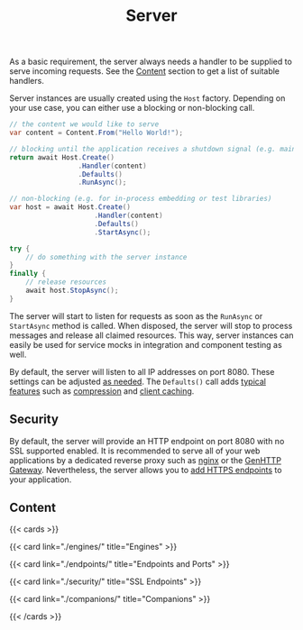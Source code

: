 ﻿---
title: Server
weight: 4
description: 'Tutorials to configure the GenHTTP webserver for best practices regarding security or performance.'
cascade:
  type: docs
---

As a basic requirement, the server always needs a handler to be supplied
to serve incoming requests. See the [Content](/documentation/content/) section
to get a list of suitable handlers.

Server instances are usually created using the `Host` factory. Depending on your
use case, you can either use a blocking or non-blocking call.

```csharp
// the content we would like to serve
var content = Content.From("Hello World!");

// blocking until the application receives a shutdown signal (e.g. main method of a standalone application)
return await Host.Create()
                 .Handler(content)
                 .Defaults()
                 .RunAsync();

// non-blocking (e.g. for in-process embedding or test libraries)
var host = await Host.Create()
                     .Handler(content)
                     .Defaults()
                     .StartAsync();

try {
    // do something with the server instance
}
finally {
    // release resources
    await host.StopAsync();
}
```

The server will start to listen for requests as soon as the `RunAsync` or `StartAsync`
method is called. When disposed, the server will stop to process messages
and release all claimed resources. This way, server instances can easily be used
for service mocks in integration and component testing as well. 

By default, the server will listen to all IP addresses on port 8080. These
settings can be adjusted [as needed](./endpoints). The `Defaults()` call adds 
[typical features](/documentation/content/concerns/defaults) such as [compression](/documentation/content/concerns/compression)
and [client caching](/documentation/content/concerns/client-caching-validation).

## Security

By default, the server will provide an HTTP endpoint on port 8080 with no
SSL supported enabled. It is recommended to serve all of your web applications
by a dedicated reverse proxy such as [nginx](https://www.nginx.com/)
or the [GenHTTP Gateway](https://hub.docker.com/r/genhttp/gateway).
Nevertheless, the server allows you to [add HTTPS endpoints](./security/) to your application.

## Content

{{< cards >}}

{{< card link="./engines/" title="Engines" >}}

{{< card link="./endpoints/" title="Endpoints and Ports" >}}

{{< card link="./security/" title="SSL Endpoints" >}}

{{< card link="./companions/" title="Companions" >}}

{{< /cards >}}
